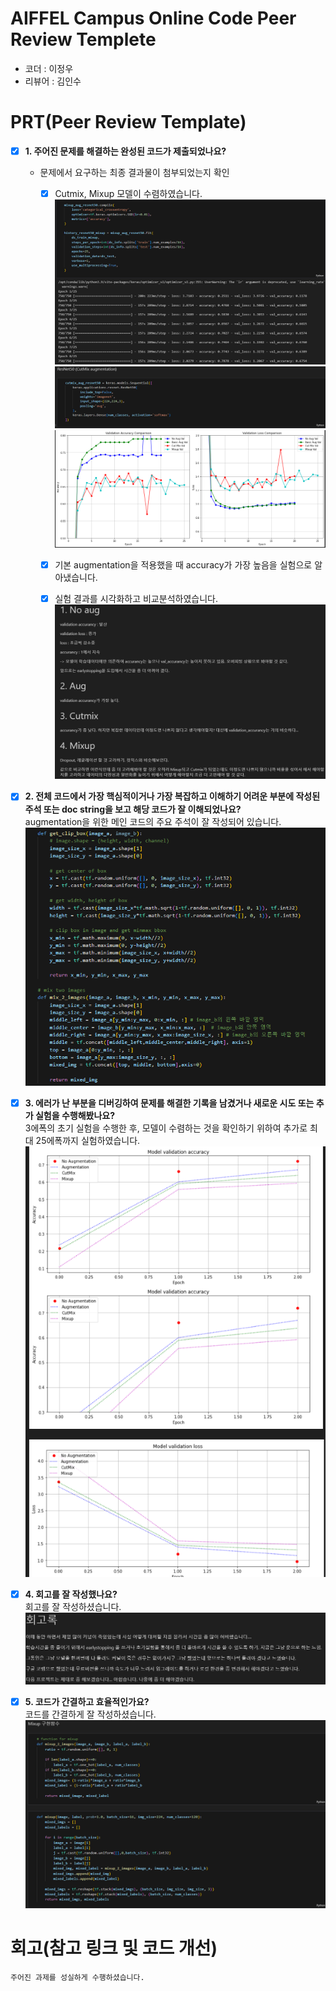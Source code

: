 # AIFFEL Campus Online Code Peer Review Templete
- 코더 : 이정우
- 리뷰어 : 김인수


# PRT(Peer Review Template)
- [X]  **1. 주어진 문제를 해결하는 완성된 코드가 제출되었나요?**
    - 문제에서 요구하는 최종 결과물이 첨부되었는지 확인  
       
        - [X] Cutmix, Mixup 모델이 수렴하였습니다.  
        ![1](1.png)  
        ![2](2.png)  
        ![3](3.png)  

        - [X] 기본 augmentation을 적용했을 때 accuracy가 가장 높음을 실험으로 알아냈습니다.  

        - [X] 실험 결과를 시각화하고 비교분석하였습니다.  
        ![4](4.png)  
    
- [X]  **2. 전체 코드에서 가장 핵심적이거나 가장 복잡하고 이해하기 어려운 부분에 작성된 
주석 또는 doc string을 보고 해당 코드가 잘 이해되었나요?**  
    augmentation을 위한 메인 코드의 주요 주석이 잘 작성되어 있습니다.  
    ![5](5.png)  

        
- [X]  **3. 에러가 난 부분을 디버깅하여 문제를 해결한 기록을 남겼거나
새로운 시도 또는 추가 실험을 수행해봤나요?**  
    3에폭의 초기 실험을 수행한 후, 모델이 수렴하는 것을 확인하기 위하여 추가로 최대 25에폭까지 실험하였습니다.  
    ![6](6.png)  


- [X]  **4. 회고를 잘 작성했나요?**  
    회고를 잘 작성하셨습니다.
    ![7](7.png)  
        
- [X]  **5. 코드가 간결하고 효율적인가요?**  
    코드를 간결하게 잘 작성하셨습니다.
    ![8](8.png)  


# 회고(참고 링크 및 코드 개선)
```
주어진 과제를 성실하게 수행하셨습니다.
```
